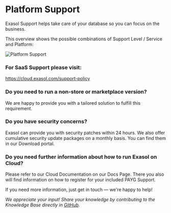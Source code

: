 # Platform Support
Exasol Support helps take care of your database so you can focus on the business. 

 

This overview shows the possible combinations of Support Level / Service and Platform: 

![Platform Support](images/platformsupport.png)

### For SaaS Support please visit:
https://cloud.exasol.com/support-policy
 

### Do you need to run a non-store or marketplace version?

We are happy to provide you with a tailored solution to fulfill this requirement.  

 

### Do you have security concerns?

Exasol can provide you with security patches within 24 hours. We also offer cumulative security update packages on a monthly basis. You can find them in our Download portal. 

 

### Do you need further information about how to run Exasol on Cloud?

Please refer to our Cloud Documentation on our Docs Page. There you also will find information on how to register for your included PAYG Support.

If you need more information, just get in touch — we're happy to help! 

*We appreciate your input! Share your knowledge by contributing to the Knowledge Base directly in [GitHub](https://github.com/exasol/public-knowledgebase).* 